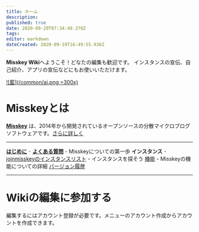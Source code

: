 ```yaml
---
title: ホーム
description: 
published: true
date: 2020-09-20T07:34:49.378Z
tags: 
editor: markdown
dateCreated: 2020-09-19T16:49:55.936Z
---
```


**Misskey Wiki**へようこそ！どなたの編集も歓迎です。
インスタンスの宣伝、自己紹介、アプリの宣伝などにもお使いいただけます。

[![藍](/common/ai.png =300x)](/ja/aichan)

# Misskeyとは

**[Misskey](/ja/software/misskey)** は、2014年から開発されているオープンソースの分散マイクロブログソフトウェアです。[さらに詳しく](/ja/software/misskey)

---

[**はじめに**](/ja/introduction) ･ [**よくある質問**](/ja/help/faq) - Misskeyについての第一歩
**インスタンス** ･ [joinmisskeyのインスタンスリスト](https://joinmisskey.github.io/ja/wiki/instances/) - インスタンスを探そう
[機能](/ja/function) - Misskeyの機能についての詳細
[バージョン履歴](/ja/releases)

---

# Wikiの編集に参加する
編集するにはアカウント登録が必要です。メニューのアカウント作成からアカウントを作成できます。
